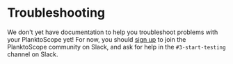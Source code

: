 # Troubleshooting

We don't yet have documentation to help you troubleshoot problems with your PlanktoScope yet! For now, you should [sign up](https://www.planktoscope.org/join) to join the PlanktoScope community on Slack, and ask for help in the `#3-start-testing` channel on Slack.
